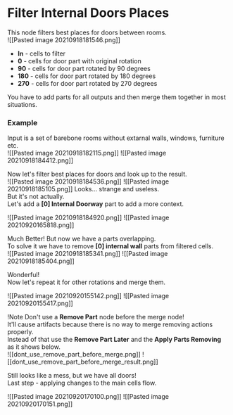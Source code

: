 # **Filter Internal Doors Places**
This node filters best places for doors between rooms.  
![[Pasted image 20210918181546.png]]  

- **In** - cells to filter
- **0** - cells for door part with original rotation
- **90** - cells for door part rotated by 90 degrees
- **180** - cells for door part rotated by 180 degrees
- **270** - cells for door part rotated by 270 degrees

You have to add parts for all outputs and then merge them together in most situations.

### Example
Input is a set of barebone rooms without extarnal walls, windows, furniture etc.  
![[Pasted image 20210918182115.png]]
![[Pasted image 20210918184412.png]]

Now let's filter best places for doors and look up to the result.  
![[Pasted image 20210918184536.png]]
![[Pasted image 20210918185105.png]]
Looks... strange and useless.  
But it's not actually.  
Let's add a **[0] Internal Doorway** part to add a more context.  

![[Pasted image 20210918184920.png]]
![[Pasted image 20210920165818.png]]

Much Better! But now we have a parts overlapping.  
To solve it we have to remove **[0] internal wall** parts from filtered cells.   
![[Pasted image 20210918185341.png]]
![[Pasted image 20210918185404.png]]

Wonderful!  
Now let's repeat it for other rotations and merge them.  

![[Pasted image 20210920155142.png]]
![[Pasted image 20210920155417.png]]

!Note Don't use a **Remove Part** node before the merge node!  
It'll cause artifacts because there is no way to merge removing actions properly.  
Instead of that use the **Remove Part Later** and the **Apply Parts Removing** as it shows below.  
![[dont_use_remove_part_before_merge.png]]
![[dont_use_remove_part_before_merge_result.png]]

Still looks like a mess, but we have all doors!  
Last step - applying changes to the main cells flow.  

![[Pasted image 20210920170100.png]]
![[Pasted image 20210920170151.png]]